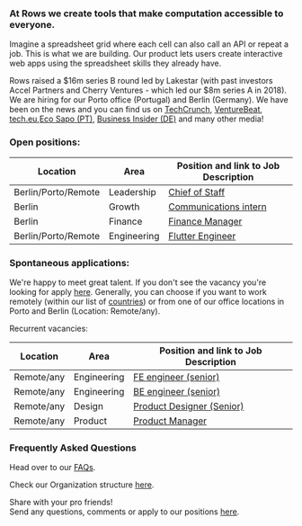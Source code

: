 ### At Rows we create tools that make computation accessible to everyone.

Imagine a spreadsheet grid where each cell can also call an API or repeat a job. This is what we are building. Our product lets users create interactive web apps using the spreadsheet skills they already have.

Rows raised a $16m series B round led by Lakestar (with past investors Accel Partners and Cherry Ventures - which led our $8m series A in 2018). We are hiring for our Porto office (Portugal) and Berlin (Germany). We have been on the news and you can find us on [TechCrunch](https://tcrn.ch/3dEhNKD), [VentureBeat](https://venturebeat.com/2021/02/23/rows-raises-16-million-and-launches-next-gen-spreadsheets-with-built-in-data-integrations/), [tech.eu](https://tech.eu/brief/rows-series-b/),[Eco Sapo (PT)](https://eco.sapo.pt/2021/02/23/rows-capta-13-milhoes-em-serie-b-para-continuar-a-fazer-crescer-equipa-e-produto-entre-o-porto-e-berlim/), [Business Insider (DE)](https://www.businessinsider.de/gruenderszene/rows-excel-konkurrent-finanzierung/) and many other media!

### Open positions:

| Location            | Area         | Position and link to Job Description                                       |
| --------------------| ------------ | ---------------------------------------------------------------------------|    
| Berlin/Porto/Remote | Leadership   | [Chief of Staff](/job%20descriptions/Chief%20of%20Staff.md)                |
| Berlin              | Growth       | [Communications intern](/job%20descriptions/Communications%20-%20Intern.md)|
| Berlin              | Finance      | [Finance Manager ](https://github.com/rows/hiring/blob/master/job%20descriptions/Finance%20Manager_Berlin.md)|
| Berlin/Porto/Remote | Engineering  | [Flutter Engineer](https://github.com/rows/hiring/blob/master/job%20descriptions/Flutter%20Engineer.md) |

### Spontaneous applications:

We're happy to meet great talent. If you don't see the vacancy you're looking for apply [here](mailto:join@rows.com).
Generally, you can choose if you want to work remotely (within our list of [countries](https://github.com/rows/hiring/blob/master/FAQs.md)) or from one of our office locations in Porto and Berlin (Location: Remote/any).

Recurrent vacancies:

| Location        | Area         | Position and link to Job Description                                    |
| --------------- | ------------ | ----------------------------------------------------------------------- |    
| Remote/any      | Engineering  | [FE engineer (senior)](/job%20descriptions/FE%20engineer%20(senior).md) |
| Remote/any      | Engineering  | [BE engineer (senior)](/job%20descriptions/BE%20engineer%20(senior).md) |
| Remote/any      | Design       | [Product Designer (Senior)](https://github.com/rows/hiring/blob/master/job%20descriptions/Product%20Designer%20(Senior).md) |
| Remote/any      | Product      | [Product Manager](https://github.com/rows/hiring/blob/master/job%20descriptions/Product%20Manager.md) |

### Frequently Asked Questions
Head over to our [FAQs](/FAQs.md).

Check our Organization structure [here](/Teams.md).

Share with your pro friends!  
Send any questions, comments or apply to our positions [here](mailto:join@rows.com).
